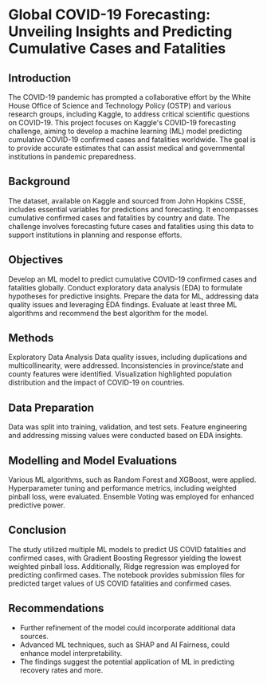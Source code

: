# Global COVID-19 Forecasting: Unveiling Insights and Predicting Cumulative Cases and Fatalities

## Introduction
The COVID-19 pandemic has prompted a collaborative effort by the White House Office of Science and Technology Policy (OSTP) and various research groups, including Kaggle, to address critical scientific questions on COVID-19. This project focuses on Kaggle's COVID-19 forecasting challenge, aiming to develop a machine learning (ML) model predicting cumulative COVID-19 confirmed cases and fatalities worldwide. The goal is to provide accurate estimates that can assist medical and governmental institutions in pandemic preparedness.

## Background
The dataset, available on Kaggle and sourced from John Hopkins CSSE, includes essential variables for predictions and forecasting. It encompasses cumulative confirmed cases and fatalities by country and date. The challenge involves forecasting future cases and fatalities using this data to support institutions in planning and response efforts.

## Objectives
Develop an ML model to predict cumulative COVID-19 confirmed cases and fatalities globally.
Conduct exploratory data analysis (EDA) to formulate hypotheses for predictive insights.
Prepare the data for ML, addressing data quality issues and leveraging EDA findings.
Evaluate at least three ML algorithms and recommend the best algorithm for the model.

## Methods
Exploratory Data Analysis
Data quality issues, including duplications and multicollinearity, were addressed.
Inconsistencies in province/state and county features were identified.
Visualization highlighted population distribution and the impact of COVID-19 on countries.

## Data Preparation
Data was split into training, validation, and test sets.
Feature engineering and addressing missing values were conducted based on EDA insights.

## Modelling and Model Evaluations
Various ML algorithms, such as Random Forest and XGBoost, were applied.
Hyperparameter tuning and performance metrics, including weighted pinball loss, were evaluated.
Ensemble Voting was employed for enhanced predictive power.

## Conclusion
The study utilized multiple ML models to predict US COVID fatalities and confirmed cases, with Gradient Boosting Regressor yielding the lowest weighted pinball loss. Additionally, Ridge regression was employed for predicting confirmed cases. The notebook provides submission files for predicted target values of US COVID fatalities and confirmed cases.

## Recommendations
  - Further refinement of the model could incorporate additional data sources.
  - Advanced ML techniques, such as SHAP and AI Fairness, could enhance model interpretability.
  - The findings suggest the potential application of ML in predicting recovery rates and more.
